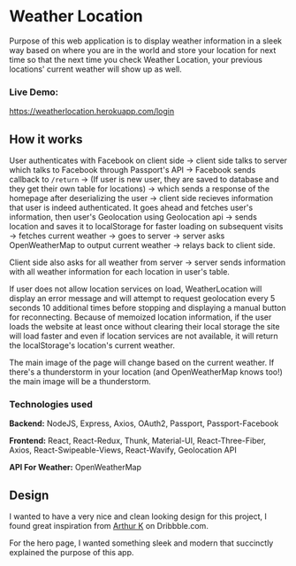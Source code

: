 # Weather Location

Purpose of this web application is to display weather information in a sleek way based on where you are in the world and store your location for next time so that the next time you check Weather Location, your previous locations' current weather will show up as well.

### Live Demo:
https://weatherlocation.herokuapp.com/login

## How it works

User authenticates with Facebook on client side -> client side talks to server which talks to Facebook through Passport's API -> Facebook sends callback to `/return` -> (If user is new user, they are saved to database and they get their own table for locations) -> which sends a response of the homepage after deserializing the user -> client side recieves information that user is indeed authenticated. It goes ahead and fetches user's information, then user's Geolocation using Geolocation api ->
sends location and saves it to localStorage for faster loading on subsequent visits -> fetches current weather -> goes to server -> server asks OpenWeatherMap to output current weather -> relays back to client side.

Client side also asks for all weather from server -> server sends information with all weather information for each location in user's table.

If user does not allow location services on load, WeatherLocation will display an error message and will attempt to request geolocation every 5 seconds 10 additional times before stopping and displaying a manual button for reconnecting. Because of memoized location information, if the user loads the website at least once without clearing their local storage the site will load faster and even if location services are not available, it will return the localStorage's location's current weather.

The main image of the page will change based on the current weather. If there's a thunderstorm in your location (and OpenWeatherMap knows too!) the main image will be a thunderstorm.

### Technologies used

**Backend:** NodeJS, Express, Axios, OAuth2, Passport, Passport-Facebook

**Frontend:** React, React-Redux, Thunk, Material-UI, React-Three-Fiber, Axios, React-Swipeable-Views, React-Wavify, Geolocation API

**API For Weather:** OpenWeatherMap

## Design

I wanted to have a very nice and clean looking design for this project, I found great inspiration from [Arthur K](https://dribbble.com/shots/7118235-Weather-DailyUI-037) on Dribbble.com.

For the hero page, I wanted something sleek and modern that succinctly explained the purpose of this app.
